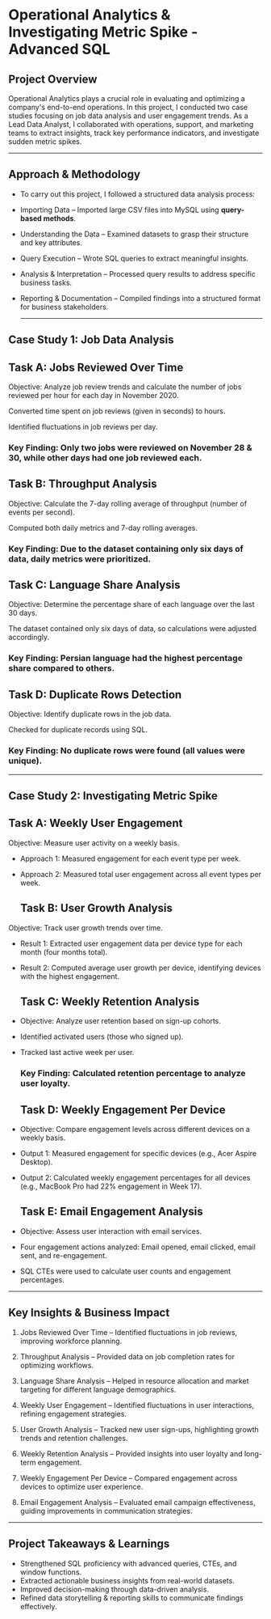 # Operational Analytics & Investigating Metric Spike - Advanced SQL

## Project Overview

  Operational Analytics plays a crucial role in evaluating and optimizing a company's end-to-end operations. In this project, I conducted two case studies focusing on job data analysis and user engagement trends. As a Lead Data Analyst, I collaborated with operations, support, and marketing teams to extract insights, track key performance indicators, and investigate sudden metric spikes.

  ---

  ## Approach & Methodology

- To carry out this project, I followed a structured data analysis process:

- Importing Data – Imported large CSV files into MySQL using **query-based methods**.

- Understanding the Data – Examined datasets to grasp their structure and key attributes.

- Query Execution – Wrote SQL queries to extract meaningful insights.

- Analysis & Interpretation – Processed query results to address specific business tasks.

- Reporting & Documentation – Compiled findings into a structured format for business stakeholders.

  ---

## Case Study 1: Job Data Analysis

  ## Task A: Jobs Reviewed Over Time

Objective: Analyze job review trends and calculate the number of jobs reviewed per hour for each day in November 2020.

Converted time spent on job reviews (given in seconds) to hours.

Identified fluctuations in job reviews per day.

### Key Finding: Only two jobs were reviewed on November 28 & 30, while other days had one job reviewed each.

  ## Task B: Throughput Analysis

Objective: Calculate the 7-day rolling average of throughput (number of events per second).

Computed both daily metrics and 7-day rolling averages.

### Key Finding: Due to the dataset containing only six days of data, daily metrics were prioritized.

  ## Task C: Language Share Analysis

Objective: Determine the percentage share of each language over the last 30 days.

The dataset contained only six days of data, so calculations were adjusted accordingly.

### Key Finding: Persian language had the highest percentage share compared to others.

  ## Task D: Duplicate Rows Detection

Objective: Identify duplicate rows in the job data.

Checked for duplicate records using SQL.

### Key Finding: No duplicate rows were found (all values were unique).

---

## Case Study 2: Investigating Metric Spike

  ## Task A: Weekly User Engagement

Objective: Measure user activity on a weekly basis.

- Approach 1: Measured engagement for each event type per week.

- Approach 2: Measured total user engagement across all event types per week.

  ## Task B: User Growth Analysis

Objective: Track user growth trends over time.

- Result 1: Extracted user engagement data per device type for each month (four months total).

- Result 2: Computed average user growth per device, identifying devices with the highest engagement.

  ## Task C: Weekly Retention Analysis

- Objective: Analyze user retention based on sign-up cohorts.

- Identified activated users (those who signed up).

- Tracked last active week per user.

  ### Key Finding: Calculated retention percentage to analyze user loyalty.

  ## Task D: Weekly Engagement Per Device

- Objective: Compare engagement levels across different devices on a weekly basis.

- Output 1: Measured engagement for specific devices (e.g., Acer Aspire Desktop).

- Output 2: Calculated weekly engagement percentages for all devices (e.g., MacBook Pro had 22% engagement in Week 17).

  ## Task E: Email Engagement Analysis

- Objective: Assess user interaction with email services.

- Four engagement actions analyzed: Email opened, email clicked, email sent, and re-engagement.

- SQL CTEs were used to calculate user counts and engagement percentages.

---

  ## Key Insights & Business Impact

1. Jobs Reviewed Over Time – Identified fluctuations in job reviews, improving workforce planning.

2. Throughput Analysis – Provided data on job completion rates for optimizing workflows.

3. Language Share Analysis – Helped in resource allocation and market targeting for different language demographics.

4. Weekly User Engagement – Identified fluctuations in user interactions, refining engagement strategies.

5. User Growth Analysis – Tracked new user sign-ups, highlighting growth trends and retention challenges.

6. Weekly Retention Analysis – Provided insights into user loyalty and long-term engagement.

7. Weekly Engagement Per Device – Compared engagement across devices to optimize user experience.

8. Email Engagement Analysis – Evaluated email campaign effectiveness, guiding improvements in communication strategies.

---


   ## Project Takeaways & Learnings

- Strengthened SQL proficiency with advanced queries, CTEs, and window functions.
- Extracted actionable business insights from real-world datasets.
- Improved decision-making through data-driven analysis.
- Refined data storytelling & reporting skills to communicate findings effectively.



